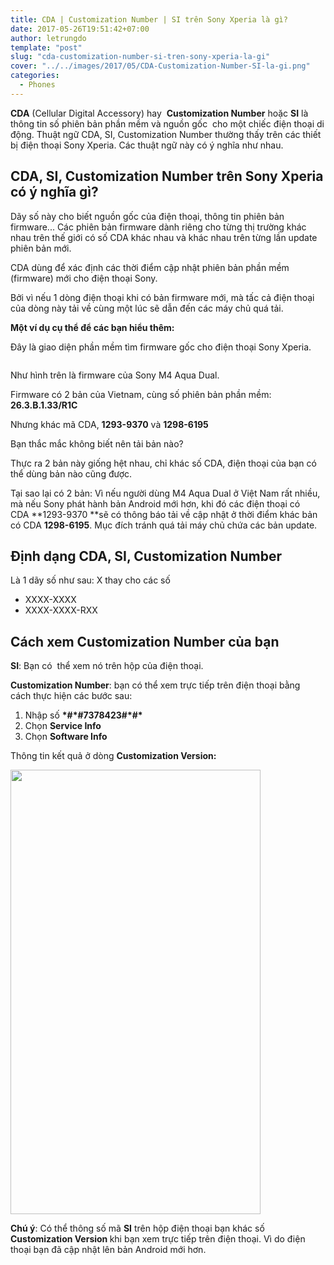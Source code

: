 ```yaml
---
title: CDA | Customization Number | SI trên Sony Xperia là gì?
date: 2017-05-26T19:51:42+07:00
author: letrungdo
template: "post"
slug: "cda-customization-number-si-tren-sony-xperia-la-gi"
cover: "../../images/2017/05/CDA-Customization-Number-SI-la-gi.png"
categories:
  - Phones
---
```


**CDA** (Cellular Digital Accessory) hay  **Customization Number** hoặc **SI** là thông tin số phiên bản phần mềm và nguồn gốc  cho một chiếc điện thoại di động. Thuật ngữ CDA, SI, Customization Number thường thấy trên các thiết bị điện thoại Sony Xperia. Các thuật ngữ này có ý nghĩa như nhau.

## CDA, SI, Customization Number trên Sony Xperia có ý nghĩa gì?

Dãy số này cho biết nguồn gốc của điện thoại, thông tin phiên bản firmware... Các phiên bản firmware dành riêng cho từng thị trường khác nhau trên thế giới có số CDA khác nhau và khác nhau trên từng lần update phiên bản mới.

CDA dùng để xác định các thời điểm cập nhật phiên bản phần mềm (firmware) mới cho điện thoại Sony.

Bởi vì nếu 1 dòng điện thoại khi có bản firmware mới, mà tấc cả điện thoại của dòng này tải về cùng một lúc sẽ dẫn đến các máy chủ quá tải.

**Một ví dụ cụ thể để các bạn hiểu thêm:**

Đây là giao diện phần mềm tìm firmware gốc cho điện thoại Sony Xperia.

<img class="aligncenter size-full" src="/media/2017/05/CDA-la-gi.png" alt="" />

Như hình trên là firmware của Sony M4 Aqua Dual.

Firmware có 2 bản của Vietnam, cùng số phiên bản phần mềm: **26.3.B.1.33/R1C**

Nhưng khác mã CDA, **1293-9370** và **1298-6195**

Bạn thắc mắc không biết nên tải bản nào?

Thực ra 2 bản này giống hệt nhau, chỉ khác số CDA, điện thoại của bạn có thể dùng bản nào cũng được.

Tại sao lại có 2 bản: Vì nếu người dùng M4 Aqua Dual ở Việt Nam rất nhiều, mà nếu Sony phát hành bản Android mới hơn, khi đó các điện thoại có CDA **1293-9370 **sẽ có thông báo tải về cập nhật ở thời điểm khác bản có CDA **1298-6195**. Mục đích tránh quá tải máy chủ chứa các bản update.

## <span id="Format" class="mw-headline">Định dạng CDA, SI, Customization Number</span>

Là 1 dãy số như sau: X thay cho các số

- XXXX-XXXX
- XXXX-XXXX-RXX

## <span class="mw-headline">Cách xem </span><span id="Format" class="mw-headline">Customization Number </span>của bạn

**SI**: Bạn có  thể xem nó trên hộp của điện thoại.

**<span id="Format" class="mw-headline">Customization Number</span>**<span id="Format" class="mw-headline">: bạn có thể xem trực tiếp trên điện thoại bằng cách </span>thực hiện các bước sau:

1. Nhập số **\*#\*#7378423#\*#\***
2. Chọn **Service Info**
3. Chọn **Software Info**

Thông tin kết quả ở dòng **<span id="Format" class="mw-headline">Customization Version:</span>**

<img class="aligncenter wp-image-191" src="/media/2017/05/CDA-Customization-Number-SI-Sony-Xperia.png" alt="" width="400" height="711" />

**Chú ý**: Có thể thông số mã **SI** trên hộp điện thoại bạn khác số **<span id="Format" class="mw-headline">Customization Version </span>**<span id="Format" class="mw-headline">khi bạn xem trực tiếp trên điện thoại. Vì do điện thoại bạn đã cập nhật lên bản Android mới hơn.</span>
